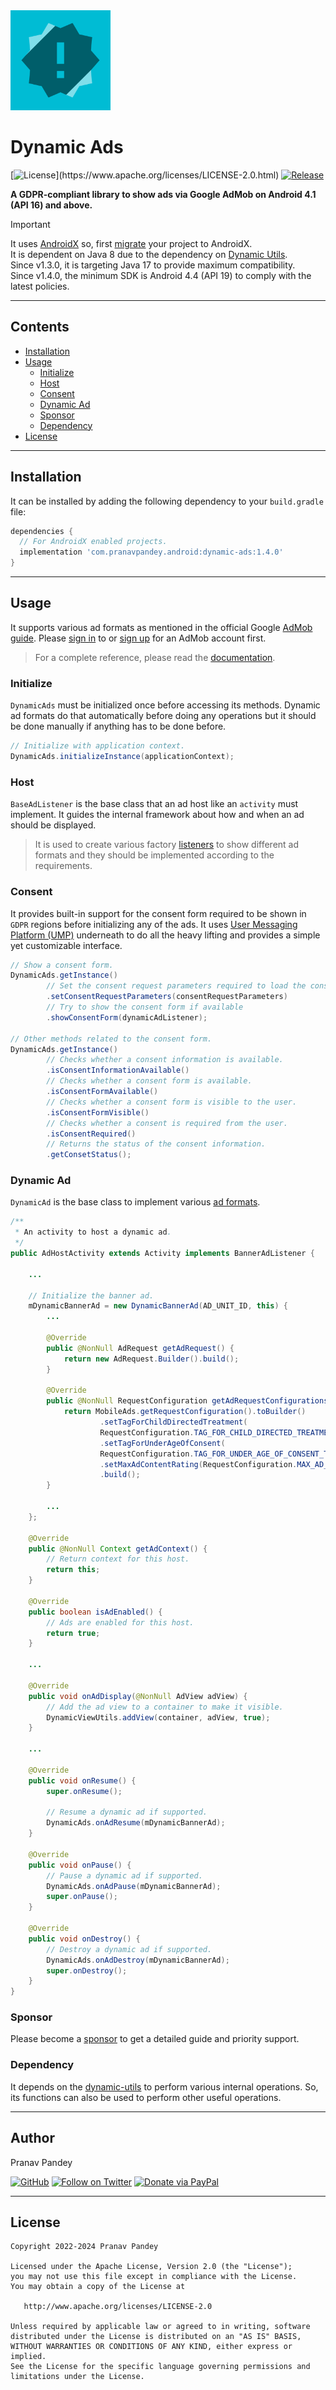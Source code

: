 <img src="./graphics/icon.png" height="160">

# Dynamic Ads

[![License](https://img.shields.io/badge/license-Apache%202-4EB1BA.svg?)](https://www.apache.org/licenses/LICENSE-2.0.html)
[![Release](https://img.shields.io/maven-central/v/com.pranavpandey.android/dynamic-ads)](https://search.maven.org/artifact/com.pranavpandey.android/dynamic-ads)

**A GDPR-compliant library to show ads via Google AdMob on Android 4.1 (API 16) and above.**

> [!IMPORTANT]
> It uses [AndroidX][androidx] so, first [migrate][androidx-migrate] your project to AndroidX.
<br/>It is dependent on Java 8 due to the dependency on [Dynamic Utils][dynamic-utils].
<br/>Since v1.3.0, it is targeting Java 17 to provide maximum compatibility.
<br/>Since v1.4.0, the minimum SDK is Android 4.4 (API 19) to comply with the latest policies.

---

## Contents

- [Installation](#installation)
- [Usage](#usage)
    - [Initialize](#initialize)
    - [Host](#host)
    - [Consent](#consent)
    - [Dynamic Ad](#dynamic-ad)
    - [Sponsor](#sponsor)
    - [Dependency](#dependency)
- [License](#license)

---

## Installation

It can be installed by adding the following dependency to your `build.gradle` file:

```groovy
dependencies {
  // For AndroidX enabled projects.
  implementation 'com.pranavpandey.android:dynamic-ads:1.4.0'
}
```

---

## Usage

It supports various ad formats as mentioned in the official Google [AdMob guide][admob guide].
Please [sign in][admob sign-in] to or [sign up][admob sign-up] for an AdMob account first.

> For a complete reference, please read the [documentation][documentation].

### Initialize

`DynamicAds` must be initialized once before accessing its methods. Dynamic ad formats do that
automatically before doing any operations but it should be done manually if anything has to be
done before.

```java
// Initialize with application context.
DynamicAds.initializeInstance(applicationContext);
```

### Host

`BaseAdListener` is the base class that an ad host like an `activity` must implement.
It guides the internal framework about how and when an ad should be displayed.

> It is used to create various factory [listeners][ad listeners] to show different ad formats
and they should be implemented according to the requirements.

### Consent

It provides built-in support for the consent form required to be shown in `GDPR` regions before
initializing any of the ads. It uses [User Messaging Platform (UMP)][admob ump] underneath to do
all the heavy lifting and provides a simple yet customizable interface.

```java
// Show a consent form.
DynamicAds.getInstance()
        // Set the consent request parameters required to load the consent information.
        .setConsentRequestParameters(consentRequestParameters)
        // Try to show the consent form if available
        .showConsentForm(dynamicAdListener);

// Other methods related to the consent form.
DynamicAds.getInstance()
        // Checks whether a consent information is available.
        .isConsentInformationAvailable()
        // Checks whether a consent form is available.
        .isConsentFormAvailable()
        // Checks whether a consent form is visible to the user.
        .isConsentFormVisible()
        // Checks whether a consent is required from the user.
        .isConsentRequired()
        // Returns the status of the consent information.
        .getConsetStatus();
```

### Dynamic Ad

`DynamicAd` is the base class to implement various [ad formats][ad formats].

```java
/**
 * An activity to host a dynamic ad.
 */
public AdHostActivity extends Activity implements BannerAdListener {
    
    ...
        
    // Initialize the banner ad.
    mDynamicBannerAd = new DynamicBannerAd(AD_UNIT_ID, this) {
        ...
    
        @Override
        public @NonNull AdRequest getAdRequest() {
            return new AdRequest.Builder().build();
        }
    
        @Override
        public @NonNull RequestConfiguration getAdRequestConfigurations() {
            return MobileAds.getRequestConfiguration().toBuilder()
                    .setTagForChildDirectedTreatment(
                    RequestConfiguration.TAG_FOR_CHILD_DIRECTED_TREATMENT_TRUE)
                    .setTagForUnderAgeOfConsent(
                    RequestConfiguration.TAG_FOR_UNDER_AGE_OF_CONSENT_TRUE)
                    .setMaxAdContentRating(RequestConfiguration.MAX_AD_CONTENT_RATING_G)
                    .build();
        }
          
        ...
    };

    @Override
    public @NonNull Context getAdContext() {
        // Return context for this host.
        return this;
    }

    @Override
    public boolean isAdEnabled() {
        // Ads are enabled for this host.
        return true;
    }
    
    ...

    @Override
    public void onAdDisplay(@NonNull AdView adView) {
        // Add the ad view to a container to make it visible.
        DynamicViewUtils.addView(container, adView, true);
    }
    
    ...

    @Override
    public void onResume() {
        super.onResume();

        // Resume a dynamic ad if supported.
        DynamicAds.onAdResume(mDynamicBannerAd);
    }

    @Override
    public void onPause() {
        // Pause a dynamic ad if supported.
        DynamicAds.onAdPause(mDynamicBannerAd);
        super.onPause();
    }

    @Override
    public void onDestroy() {
        // Destroy a dynamic ad if supported.
        DynamicAds.onAdDestroy(mDynamicBannerAd);
        super.onDestroy();
    }
}
```

### Sponsor

Please become a [sponsor][sponsor] to get a detailed guide and priority support.

### Dependency

It depends on the [dynamic-utils][dynamic-utils] to perform various internal operations. 
So, its functions can also be used to perform other useful operations.

---

## Author

Pranav Pandey

[![GitHub](https://img.shields.io/github/followers/pranavpandey?label=GitHub&style=social)](https://github.com/pranavpandey)
[![Follow on Twitter](https://img.shields.io/twitter/follow/pranavpandeydev?label=Follow&style=social)](https://twitter.com/intent/follow?screen_name=pranavpandeydev)
[![Donate via PayPal](https://img.shields.io/static/v1?label=Donate&message=PayPal&color=blue)](https://paypal.me/pranavpandeydev)

---

## License

    Copyright 2022-2024 Pranav Pandey

    Licensed under the Apache License, Version 2.0 (the "License");
    you may not use this file except in compliance with the License.
    You may obtain a copy of the License at

       http://www.apache.org/licenses/LICENSE-2.0

    Unless required by applicable law or agreed to in writing, software
    distributed under the License is distributed on an "AS IS" BASIS,
    WITHOUT WARRANTIES OR CONDITIONS OF ANY KIND, either express or implied.
    See the License for the specific language governing permissions and
    limitations under the License.


[androidx]: https://developer.android.com/jetpack/androidx
[androidx-migrate]: https://developer.android.com/jetpack/androidx/migrate
[documentation]: https://pranavpandey.github.io/dynamic-ads
[sponsor]: https://github.com/sponsors/pranavpandey
[admob ump]: https://developers.google.com/admob/ump/android/quick-start
[admob sign-in]: https://admob.google.com/home
[admob sign-up]: https://support.google.com/admob/answer/7356219
[admob guide]: https://developers.google.com/admob/android/quick-start
[ad listeners]: https://github.com/pranavpandey/dynamic-ads/blob/main/dynamic-ads/src/main/java/com/pranavpandey/android/dynamic/ads/listener/factory
[ad formats]: https://github.com/pranavpandey/dynamic-ads/blob/main/dynamic-ads/src/main/java/com/pranavpandey/android/dynamic/ads/factory
[dynamic-utils]: https://github.com/pranavpandey/dynamic-utils
[dynamic-support]: https://github.com/pranavpandey/dynamic-support
